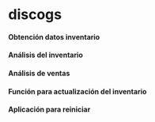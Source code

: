# discogs

#### Obtención datos inventario

#### Análisis del inventario

#### Análisis de ventas

#### Función para actualización del inventario

#### Aplicación para reiniciar